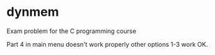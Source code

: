 # dynmem
Exam problem for the C programming course

Part 4 in main menu doesn't work properly other options 1-3 work OK.
